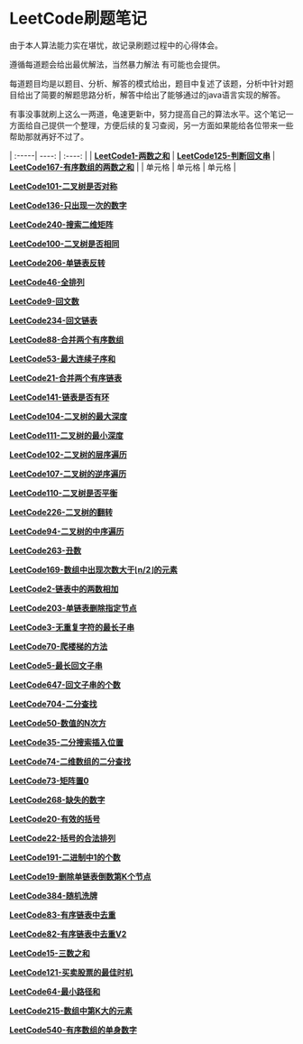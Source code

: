 # LeetCode刷题笔记

由于本人算法能力实在堪忧，故记录刷题过程中的心得体会。

遵循每道题会给出最优解法，当然暴力解法 有可能也会提供。

每道题目均是以题目、分析、解答的模式给出，题目中复述了该题，分析中针对题目给出了简要的解题思路分析，解答中给出了能够通过的java语言实现的解答。

有事没事就刷上这么一两道，龟速更新中，努力提高自己的算法水平。这个笔记一方面给自己提供一个整理，方便后续的复习查阅，另一方面如果能给各位带来一些帮助那就再好不过了。


| :-----| ----: | :----: |
| [**LeetCode1-两数之和**](https://github.com/isbing/leetcode/blob/master/problems/LeetCode1.md) | [**LeetCode125-判断回文串**](https://github.com/isbing/leetcode/blob/master/problems/LeetCode125.md) | [**LeetCode167-有序数组的两数之和**](https://github.com/isbing/leetcode/blob/master/problems/LeetCode167.md) |
| 单元格 | 单元格 | 单元格 |




[**LeetCode101-二叉树是否对称**](https://github.com/isbing/leetcode/blob/master/problems/LeetCode101.md)

[**LeetCode136-只出现一次的数字**](https://github.com/isbing/leetcode/blob/master/problems/LeetCode136.md)

[**LeetCode240-搜索二维矩阵**](https://github.com/isbing/leetcode/blob/master/problems/LeetCode240.md)

[**LeetCode100-二叉树是否相同**](https://github.com/isbing/leetcode/blob/master/problems/LeetCode100.md)

[**LeetCode206-单链表反转**](https://github.com/isbing/leetcode/blob/master/problems/LeetCode206.md)

[**LeetCode46-全排列**](https://github.com/isbing/leetcode/blob/master/problems/LeetCode46.md)

[**LeetCode9-回文数**](https://github.com/isbing/leetcode/blob/master/problems/LeetCode9.md)

[**LeetCode234-回文链表**](https://github.com/isbing/leetcode/blob/master/problems/LeetCode234.md)

[**LeetCode88-合并两个有序数组**](https://github.com/isbing/leetcode/blob/master/problems/LeetCode88.md)

[**LeetCode53-最大连续子序和**](https://github.com/isbing/leetcode/blob/master/problems/LeetCode53.md)

[**LeetCode21-合并两个有序链表**](https://github.com/isbing/leetcode/blob/master/problems/LeetCode21.md)

[**LeetCode141-链表是否有环**](https://github.com/isbing/leetcode/blob/master/problems/LeetCode141.md)

[**LeetCode104-二叉树的最大深度**](https://github.com/isbing/leetcode/blob/master/problems/LeetCode104.md)

[**LeetCode111-二叉树的最小深度**](https://github.com/isbing/leetcode/blob/master/problems/LeetCode111.md)

[**LeetCode102-二叉树的层序遍历**](https://github.com/isbing/leetcode/blob/master/problems/LeetCode102.md)

[**LeetCode107-二叉树的逆序遍历**](https://github.com/isbing/leetcode/blob/master/problems/LeetCode107.md)

[**LeetCode110-二叉树是否平衡**](https://github.com/isbing/leetcode/blob/master/problems/LeetCode110.md)

[**LeetCode226-二叉树的翻转**](https://github.com/isbing/leetcode/blob/master/problems/LeetCode226.md)

[**LeetCode94-二叉树的中序遍历**](https://github.com/isbing/leetcode/blob/master/problems/LeetCode94.md)

[**LeetCode263-丑数**](https://github.com/isbing/leetcode/blob/master/problems/LeetCode263.md)

[**LeetCode169-数组中出现次数大于⌊n/2⌋的元素**](https://github.com/isbing/leetcode/blob/master/problems/LeetCode169.md)

[**LeetCode2-链表中的两数相加**](https://github.com/isbing/leetcode/blob/master/problems/LeetCode2.md)

[**LeetCode203-单链表删除指定节点**](https://github.com/isbing/leetcode/blob/master/problems/LeetCode203.md)

[**LeetCode3-无重复字符的最长子串**](https://github.com/isbing/leetcode/blob/master/problems/LeetCode3.md)

[**LeetCode70-爬楼梯的方法**](https://github.com/isbing/leetcode/blob/master/problems/LeetCode70.md)

[**LeetCode5-最长回文子串**](https://github.com/isbing/leetcode/blob/master/problems/LeetCode5.md)

[**LeetCode647-回文子串的个数**](https://github.com/isbing/leetcode/blob/master/problems/LeetCode647.md)

[**LeetCode704-二分查找**](https://github.com/isbing/leetcode/blob/master/problems/LeetCode704.md)

[**LeetCode50-数值的N次方**](https://github.com/isbing/leetcode/blob/master/problems/LeetCode50.md)

[**LeetCode35-二分搜索插入位置**](https://github.com/isbing/leetcode/blob/master/problems/LeetCode35.md)

[**LeetCode74-二维数组的二分查找**](https://github.com/isbing/leetcode/blob/master/problems/LeetCode74.md)

[**LeetCode73-矩阵置0**](https://github.com/isbing/leetcode/blob/master/problems/LeetCode73.md)

[**LeetCode268-缺失的数字**](https://github.com/isbing/leetcode/blob/master/problems/LeetCode268.md)

[**LeetCode20-有效的括号**](https://github.com/isbing/leetcode/blob/master/problems/LeetCode20.md)

[**LeetCode22-括号的合法排列**](https://github.com/isbing/leetcode/blob/master/problems/LeetCode22.md)

[**LeetCode191-二进制中1的个数**](https://github.com/isbing/leetcode/blob/master/problems/LeetCode191.md)

[**LeetCode19-删除单链表倒数第K个节点**](https://github.com/isbing/leetcode/blob/master/problems/LeetCode19.md)

[**LeetCode384-随机洗牌**](https://github.com/isbing/leetcode/blob/master/problems/LeetCode384.md)

[**LeetCode83-有序链表中去重**](https://github.com/isbing/leetcode/blob/master/problems/LeetCode83.md)

[**LeetCode82-有序链表中去重V2**](https://github.com/isbing/leetcode/blob/master/problems/LeetCode82.md)

[**LeetCode15-三数之和**](https://github.com/isbing/leetcode/blob/master/problems/LeetCode15.md)

[**LeetCode121-买卖股票的最佳时机**](https://github.com/isbing/leetcode/blob/master/problems/LeetCode121.md)

[**LeetCode64-最小路径和**](https://github.com/isbing/leetcode/blob/master/problems/LeetCode64.md)

[**LeetCode215-数组中第K大的元素**](https://github.com/isbing/leetcode/blob/master/problems/LeetCode215.md)

[**LeetCode540-有序数组的单身数字**](https://github.com/isbing/leetcode/blob/master/problems/LeetCode540.md)












